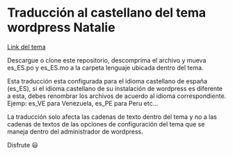 # Traducción al castellano del tema wordpress Natalie

[Link del tema](https://creativemarket.com/danny.wpthemes/686348-Natalie-A-BLOG-and-SHOP-Theme)

Descargue o clone este repositorio, descomprima el archivo y mueva es_ES.po y es_ES.mo a la carpeta lenguaje ubicada dentro del tema.

Esta traducción esta configurada para el idioma castellano de españa (es_ES), si el idioma castellano de su instalación de wordpress es diferente a esta, debes renombrar los archivos de acuerdo al idioma correspondiente. Ejemp: es_VE para Venezuela, es_PE para Peru etc...

La traducción solo afecta las cadenas de texto dentro del tema y no a las cadenas de textos de las opciones de configuración del tema que se maneja dentro del administrador de wordpress.

Disfrute :smiley:
